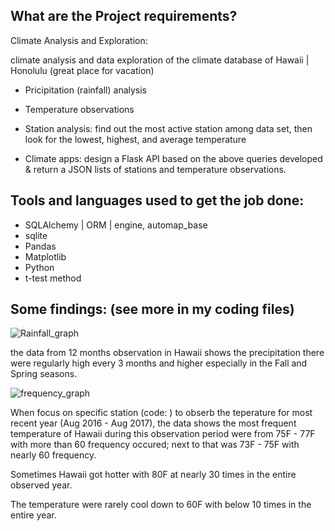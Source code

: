 
## What are the Project requirements?


Climate Analysis and Exploration: 

climate analysis and data exploration of the climate database of Hawaii | Honolulu (great place for vacation)

- Pricipitation (rainfall) analysis

- Temperature observations

- Station analysis: find out the most active station among data set, then look for the lowest, highest, and average temperature

- Climate apps: design a Flask API based on the above queries developed & return a JSON lists of stations and temperature observations. 


## Tools and languages used to get the job done: 

- SQLAlchemy | ORM | engine, automap_base
- sqlite
- Pandas
- Matplotlib
- Python 
- t-test method 


## Some findings: (see more in my coding files)


![Rainfall_graph](https://user-images.githubusercontent.com/93897775/155198447-1984ed40-c3d6-4ad9-846a-7f7ee2279a41.png)

the data from 12 months observation in Hawaii shows the precipitation there were regularly high every 3 months and higher especially in the Fall and Spring seasons. 



![frequency_graph](https://user-images.githubusercontent.com/93897775/155198527-b9ef6ff9-9843-41d8-bd09-b41f7a620944.png)


When focus on specific station (code: ) to obserb the teperature for most recent year (Aug 2016 - Aug 2017), the data shows the most frequent temperature of Hawaii during this observation period were from 75F - 77F with more than 60 frequency occured; next to that was 73F - 75F with nearly 60 frequency. 

Sometimes Hawaii got hotter with 80F at nearly 30 times in the entire observed year.

The temperature were rarely cool down to 60F with below 10 times in the entire year. 






